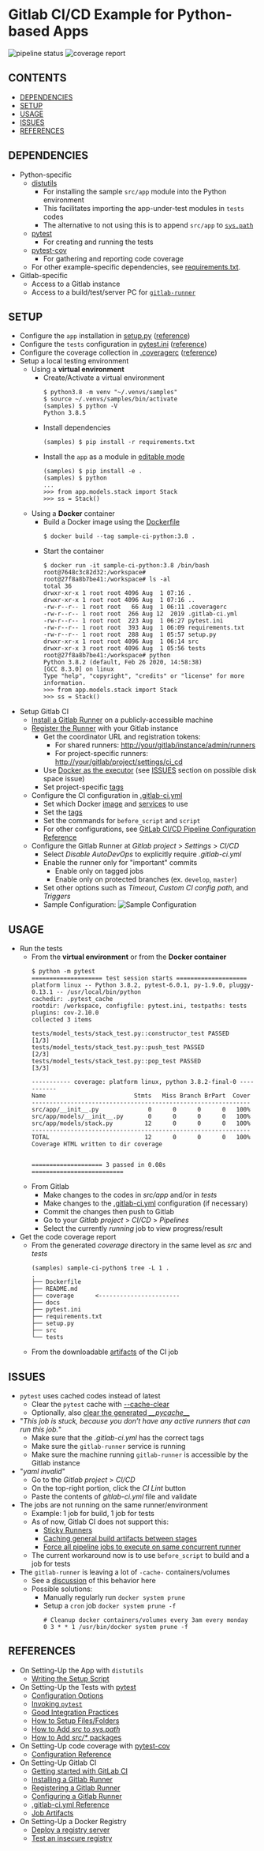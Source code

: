 # Gitlab CI/CD Example for Python-based Apps

![pipeline status][1] ![coverage report][2]

## CONTENTS

* [DEPENDENCIES](#dependencies)
* [SETUP](#setup)
* [USAGE](#usage)
* [ISSUES](#issues)
* [REFERENCES](#references)

## DEPENDENCIES

* Python-specific
    * [distutils](https://docs.python.org/3.8/distutils/introduction.html)
        * For installing the sample `src/app` module into the Python environment
        * This facilitates importing the app-under-test modules in `tests` codes
        * The alternative to not using this is to append `src/app` to [`sys.path`](https://docs.python.org/3/library/sys.html#sys.path)
    * [pytest](https://docs.pytest.org/en/latest/contents.html)
        * For creating and running the tests
    * [pytest-cov](https://github.com/pytest-dev/pytest-cov)
        * For gathering and reporting code coverage
    * For other example-specific dependencies, see [requirements.txt](./requirements.txt).
* Gitlab-specific
    * Access to a Gitlab instance
    * Access to a build/test/server PC for [`gitlab-runner`](https://docs.gitlab.com/runner/)

## SETUP

* Configure the `app` installation in [setup.py](./setup.py) ([reference](https://docs.python.org/3.8/distutils/setupscript.html#writing-the-setup-script))
* Configure the `tests` configuration in [pytest.ini](./pytest.ini) ([reference](https://docs.pytest.org/en/stable/reference.html#ini-options-ref))
* Configure the coverage collection in [.coveragerc](./.coveragerc) ([reference](https://coverage.readthedocs.io/en/latest/config.html))
* Setup a local testing environment
    * Using a **virtual environment**
        * Create/Activate a virtual environment
            ```none
            $ python3.8 -m venv "~/.venvs/samples"
            $ source ~/.venvs/samples/bin/activate
            (samples) $ python -V
            Python 3.8.5

            ```
        * Install dependencies
            ```none
            (samples) $ pip install -r requirements.txt

            ```
        * Install the `app` as a module in [editable mode](https://pip.pypa.io/en/stable/reference/pip_install/#editable-installs)
            ```none
            (samples) $ pip install -e .
            (samples) $ python
            ...
            >>> from app.models.stack import Stack
            >>> ss = Stack()

            ```
    * Using a **Docker** container
        * Build a Docker image using the [Dockerfile](./Dockerfile)
            ```none
            $ docker build --tag sample-ci-python:3.8 .

            ```
        * Start the container
            ```none
            $ docker run -it sample-ci-python:3.8 /bin/bash
            root@7648c3c82d32:/workspace#
            root@27f8a8b7be41:/workspace# ls -al
            total 36
            drwxr-xr-x 1 root root 4096 Aug  1 07:16 .
            drwxr-xr-x 1 root root 4096 Aug  1 07:16 ..
            -rw-r--r-- 1 root root   66 Aug  1 06:11 .coveragerc
            -rw-r--r-- 1 root root  266 Aug 12  2019 .gitlab-ci.yml
            -rw-r--r-- 1 root root  223 Aug  1 06:27 pytest.ini
            -rw-r--r-- 1 root root  393 Aug  1 06:09 requirements.txt
            -rw-r--r-- 1 root root  288 Aug  1 05:57 setup.py
            drwxr-xr-x 1 root root 4096 Aug  1 06:14 src
            drwxr-xr-x 3 root root 4096 Aug  1 05:56 tests
            root@27f8a8b7be41:/workspace# python
            Python 3.8.2 (default, Feb 26 2020, 14:58:38)
            [GCC 8.3.0] on linux
            Type "help", "copyright", "credits" or "license" for more information.
            >>> from app.models.stack import Stack
            >>> ss = Stack()

            ```
* Setup Gitlab CI
    * [Install a Gitlab Runner](https://docs.gitlab.com/runner/install/) on a publicly-accessible machine
    * [Register the Runner](https://docs.gitlab.com/runner/register/index.html) with your Gitlab instance
        * Get the coordinator URL and registration tokens:
            * For shared runners: <http://your/gitlab/instance/admin/runners>
            * For project-specific runners: <http://your/gitlab/project/settings/ci_cd>
        * Use [Docker as the executor](https://docs.gitlab.com/runner/executors/docker.html) (see [ISSUES](#issues) section on possible disk space issue)
        * Set project-specific [tags](https://docs.gitlab.com/ee/ci/runners/#using-tags)
    * Configure the CI configuration in [.gitlab-ci.yml](./.gitlab-ci.yml)
        * Set which Docker [image](https://docs.gitlab.com/runner/executors/docker.html#the-image-keyword) and [services](https://docs.gitlab.com/runner/executors/docker.html#the-services-keyword) to use
        * Set the [tags](https://docs.gitlab.com/ee/ci/runners/#using-tags)
        * Set the commands for `before_script` and `script`
        * For other configurations, see [GitLab CI/CD Pipeline Configuration Reference](https://docs.gitlab.com/ee/ci/yaml/)
    * Configure the Gitlab Runner at *Gitlab project* > *Settings* > *CI/CD*
        * Select *Disable AutoDevOps* to explicitly require *.gitlab-ci.yml*
        * Enable the runner only for "important" commits
            * Enable only on tagged jobs
            * Enable only on protected branches (ex. `develop`, `master`)
        * Set other options such as *Timeout*, *Custom CI config path*, and *Triggers*
        * Sample Configuration:
            ![Sample Configuration](./docs/sample-ci-runner.png)

## USAGE

* Run the tests
    * From the **virtual environment** or from the **Docker container**
        ```
        $ python -m pytest
        ==================== test session starts ====================
        platform linux -- Python 3.8.2, pytest-6.0.1, py-1.9.0, pluggy-0.13.1 -- /usr/local/bin/python
        cachedir: .pytest_cache
        rootdir: /workspace, configfile: pytest.ini, testpaths: tests
        plugins: cov-2.10.0
        collected 3 items

        tests/model_tests/stack_test.py::constructor_test PASSED    [1/3]
        tests/model_tests/stack_test.py::push_test PASSED           [2/3]
        tests/model_tests/stack_test.py::pop_test PASSED            [3/3]

        ----------- coverage: platform linux, python 3.8.2-final-0 -----------
        Name                         Stmts   Miss Branch BrPart  Cover
        --------------------------------------------------------------
        src/app/__init__.py              0      0      0      0   100%
        src/app/models/__init__.py       0      0      0      0   100%
        src/app/models/stack.py         12      0      0      0   100%
        --------------------------------------------------------------
        TOTAL                           12      0      0      0   100%
        Coverage HTML written to dir coverage


        ==================== 3 passed in 0.08s ==========================

        ```
    * From Gitlab
        * Make changes to the codes in *src/app* and/or in *tests*
        * Make changes to the [.gitlab-ci.yml](./.gitlab-ci.yml) configuration (if necessary)
        * Commit the changes then push to Gitlab
        * Go to your *Gitlab project* > *CI/CD* > *Pipelines*
        * Select the currently *running* job to view progress/result
* Get the code coverage report
    * From the generated *coverage* directory in the same level as *src* and *tests*
        ```none
        (samples) sample-ci-python$ tree -L 1 .
        .
        ├── Dockerfile
        ├── README.md
        ├── coverage      <-----------------------
        ├── docs
        ├── pytest.ini
        ├── requirements.txt
        ├── setup.py
        ├── src
        └── tests

        ```
    * From the downloadable [artifacts](https://docs.gitlab.com/ee/ci/pipelines/job_artifacts.html) of the CI job

## ISSUES

* `pytest` uses cached codes instead of latest
    * Clear the `pytest` cache with [--cache-clear](https://docs.pytest.org/en/latest/cache.html#clearing-cache-content)
    * Optionally, also [clear the generated *\_\_pycache\_\_*](https://stackoverflow.com/q/28991015/2745495)
* "*This job is stuck, because you don’t have any active runners that can run this job.*"
    * Make sure that the *.gitlab-ci.yml* has the correct tags
    * Make sure the `gitlab-runner` service is running
    * Make sure the machine running `gitlab-runner` is accessible by the Gitlab instance
* "*yaml invalid*"
    * Go to the *Gitlab project* > *CI/CD*
    * On the top-right portion, click the *CI Lint* button
    * Paste the contents of *gitlab-ci.yml* file and validate
* The jobs are not running on the same runner/environment
    * Example: 1 job for build, 1 job for tests
    * As of now, Gitlab CI does not support this:
        * [Sticky Runners](https://gitlab.com/gitlab-org/gitlab-ce/issues/29447)
        * [Caching general build artifacts between stages](https://gitlab.com/gitlab-org/gitlab-runner/issues/336)
        * [Force all pipeline jobs to execute on same concurrent runner](https://gitlab.com/gitlab-org/gitlab-ce/issues/30060)
    * The current workaround now is to use `before_script` to build and a job for tests
* The `gitlab-runner` is leaving a lot of `-cache-` containers/volumes
    * See a [discussion](https://gitlab.com/gitlab-org/gitlab-runner/issues/2980#note_106845694) of this behavior here
    * Possible solutions:
        * Manually regularly run `docker system prune`
        * Setup a `cron` job `docker system prune -f`
            ```
            # Cleanup docker containers/volumes every 3am every monday
            0 3 * * 1 /usr/bin/docker system prune -f

            ```

## REFERENCES

* On Setting-Up the App with `distutils`
    * [Writing the Setup Script](https://docs.python.org/3.8/distutils/setupscript.html#writing-the-setup-script)
* On Setting-Up the Tests with [pytest](https://pytest.readthedocs.io/en/latest/contents.html)
    * [Configuration Options](https://docs.pytest.org/en/stable/reference.html#ini-options-ref)
    * [Invoking `pytest`](https://docs.pytest.org/en/latest/usage.html)
    * [Good Integration Practices](https://pytest.readthedocs.io/en/latest/goodpractices.html)
    * [How to Setup Files/Folders](https://docs.pytest.org/en/latest/goodpractices.html#tests-outside-application-code)
    * [How to Add *src* to *sys.path*](https://docs.python.org/3.5/distutils/setupscript.html#listing-whole-packages)
    * [How to Add *src/\** packages](https://setuptools.readthedocs.io/en/latest/setuptools.html#find-namespace-packages)
* On Setting-Up code coverage with [pytest-cov](https://pytest-cov.readthedocs.io/en/latest/readme.html)
    * [Configuration Reference](https://coverage.readthedocs.io/en/latest/config.html)
* On Setting-Up Gitlab CI
    * [Getting started with GitLab CI](http://192.168.1.61/help/ci/quick_start/README)
    * [Installing a Gitlab Runner](https://docs.gitlab.com/runner/install/)
    * [Registering a Gitlab Runner](https://docs.gitlab.com/runner/register/index.html)
    * [Configuring a Gitlab Runner](https://docs.gitlab.com/runner/#configuring-gitlab-runner)
    * [.gitlab-ci.yml Reference](https://docs.gitlab.com/ee/ci/yaml/README.html)
    * [Job Artifacts](https://docs.gitlab.com/ee/ci/pipelines/job_artifacts.html)
* On Setting-Up a Docker Registry
    * [Deploy a registry server](https://docs.docker.com/registry/deploying/)
    * [Test an insecure registry](https://docs.docker.com/registry/insecure/)

[1]: http://url/to/gitlab/instance/sample-ci-python/badges/master/pipeline.svg
[2]: http://url/to/gitlab/instance/sample-ci-python/badges/master/coverage.svg
